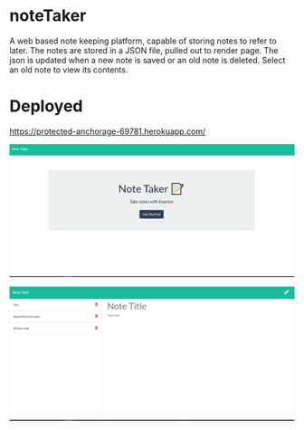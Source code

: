 # noteTaker

A web based note keeping platform, capable of storing notes to refer to later. The notes are stored in a JSON file, pulled out to render page. The json is updated when a new note is saved or an old note is deleted. Select an old note to view its contents.   

# Deployed
https://protected-anchorage-69781.herokuapp.com/

![landingPage](images/landingScreen.PNG)

![notePage](images/notePage.PNG)